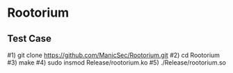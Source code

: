 # Rootorium

## Test Case
#1) git clone https://github.com/ManicSec/Rootorium.git
#2) cd Rootorium
#3) make
#4) sudo insmod Release/rootorium.ko
#5) ./Release/rootorium.so
